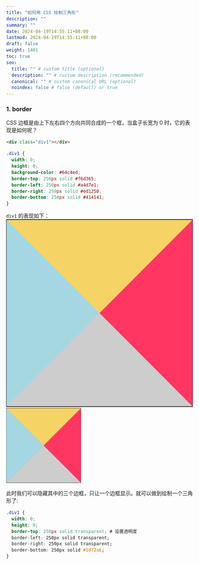 ```yaml
---
title: "如何用 CSS 绘制三角形"
description: ""
summary: ""
date: 2024-04-19T14:55:11+08:00
lastmod: 2024-04-19T14:55:11+08:00
draft: false
weight: 1401
toc: true
seo:
  title: "" # custom title (optional)
  description: "" # custom description (recommended)
  canonical: "" # custom canonical URL (optional)
  noindex: false # false (default) or true
---
```


### 1. border

CSS 边框是由上下左右四个方向共同合成的一个框，当盒子长宽为 0 时，它的表现是如何呢？

```html
<div class="div1"></div>
```

```css
.div1 {
  width: 0;
  height: 0;
  background-color: #64c4ed;
  border-top: 250px solid #f6d365;
  border-left: 250px solid #a4d7e1;
  border-right: 250px solid #ed1250;
  border-bottom: 250px solid #414141;
}
```

`div1` 的表现如下：
![div1](./img/边框.png#w30)
<img src="./img/边框.png" width="40%" />

此时我们可以隐藏其中的三个边框，只让一个边框显示。就可以做到绘制一个三角形了:

```css
.div1 {
  width: 0;
  height: 0;
  border-top: 250px solid transparent; # 设置透明度
  border-left: 250px solid transparent;
  border-right: 250px solid transparent;
  border-bottom: 250px solid #1d72a6;
}
```
